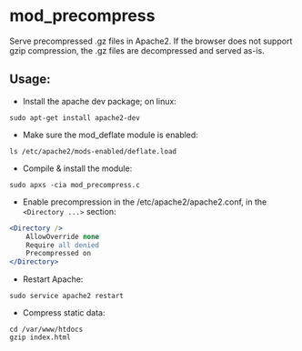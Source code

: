 # mod_precompress
Serve precompressed .gz files in Apache2. If the browser does not support gzip compression, the .gz files are decompressed and served as-is.

## Usage:

* Install the apache dev package; on linux:
```
sudo apt-get install apache2-dev
```
* Make sure the mod_deflate module is enabled: 
```
ls /etc/apache2/mods-enabled/deflate.load
```
* Compile & install the module:
```
sudo apxs -cia mod_precompress.c
```
* Enable precompression in the /etc/apache2/apache2.conf, in the `<Directory ...>` section:
```apache
<Directory />
    AllowOverride none
    Require all denied
    Precompressed on
</Directory>
```
* Restart Apache:
```
sudo service apache2 restart
```
* Compress static data:
```
cd /var/www/htdocs
gzip index.html
```
